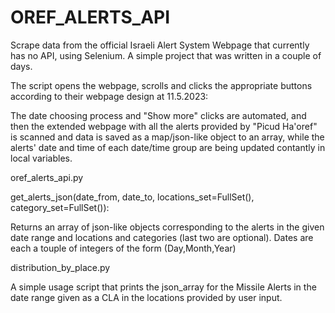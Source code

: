 # OREF_ALERTS_API
Scrape data from the official Israeli Alert System Webpage that currently has no API, using Selenium. A simple project that was written in a couple of days.

The script opens the webpage, scrolls and clicks the appropriate buttons according to their webpage design at 11.5.2023:

The date choosing process and "Show more" clicks are automated, and then the extended webpage with all the alerts provided by "Picud Ha'oref"
is scanned and data is saved as a map/json-like object to an array, while the alerts' date and time of each date/time group are being updated contantly in local variables.

oref_alerts_api.py

  get_alerts_json(date_from, date_to, locations_set=FullSet(), category_set=FullSet()):
  
  Returns an array of json-like objects corresponding to the alerts in the given date range and locations and categories (last two are optional).
  Dates are each a touple of integers of the form (Day,Month,Year) 

distribution_by_place.py

  A simple usage script that prints the json_array for the Missile Alerts in the date range given as a CLA in the locations provided by user input.

